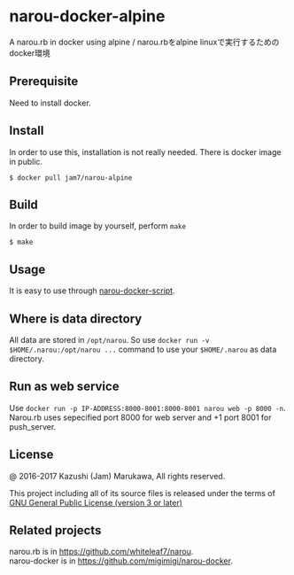 # narou-docker-alpine
A narou.rb in docker using alpine / narou.rbをalpine linuxで実行するためのdocker環境

## Prerequisite

Need to install docker.

## Install

In order to use this, installation is not really needed.  There is docker image in public.

```
$ docker pull jam7/narou-alpine
```

## Build

In order to build image by yourself, perform `make`

```
$ make
```

## Usage

It is easy to use through [narou-docker-script](https://github.com/jam7/narou-docker-script).

## Where is data directory

All data are stored in `/opt/narou`.  So use `docker run -v $HOME/.narou:/opt/narou ...` command to use your `$HOME/.narou` as data directory.

## Run as web service

Use `docker run -p IP-ADDRESS:8000-8001:8000-8001 narou web -p 8000 -n`.  Narou.rb uses sepecified port 8000 for web server and +1 port 8001 for push_server.

## License

@ 2016-2017 Kazushi (Jam) Marukawa, All rights reserved.

This project including all of its source files is released under the terms of [GNU General Public License (version 3 or later)](http://www.gnu.org/licenses/gpl.txt)

## Related projects

narou.rb is in https://github.com/whiteleaf7/narou.  
narou-docker is in https://github.com/migimigi/narou-docker.


